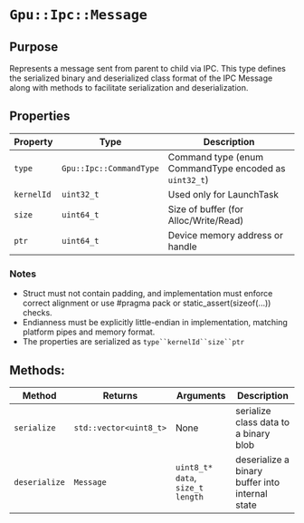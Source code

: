 `Gpu::Ipc::Message`
===================

## Purpose

Represents a message sent from parent to child via IPC. This type defines the serialized binary and deserialized
class format of the IPC Message along with methods to facilitate serialization and deserialization.

## Properties

| Property   | Type                    | Description                                           |
|------------|-------------------------|-------------------------------------------------------|
| `type`     | `Gpu::Ipc::CommandType` | Command type (enum CommandType encoded as `uint32_t`) |
| `kernelId` | `uint32_t`              | Used only for LaunchTask                              |
| `size`     | `uint64_t`              | Size of buffer (for Alloc/Write/Read)                 |
| `ptr`      | `uint64_t`              | Device memory address or handle                       |

### Notes
* Struct must not contain padding, and implementation must enforce correct alignment or use #pragma pack 
  or static_assert(sizeof(...)) checks.
* Endianness must be explicitly little-endian in implementation, matching platform pipes and memory format.
* The properties are serialized as `type``kernelId``size``ptr`

## Methods:

| Method        | Returns                | Arguments                        | Description                                     |
|---------------|------------------------|----------------------------------|-------------------------------------------------|
| `serialize`   | `std::vector<uint8_t>` | None                             | serialize class data to a binary blob           |
| `deserialize` | `Message`              | `uint8_t* data`, `size_t length` | deserialize a binary buffer into internal state |


